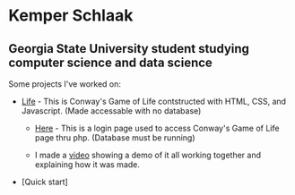 # Kemper Schlaak
## Georgia State University student studying computer science and data science

Some projects I've worked on:



- [Life](life/life.html) - This is Conway's Game of Life contstructed with HTML, CSS, and Javascript. (Made accessable with no database)

  - [Here](life/login.php)  - This is a login page used to access Conway's Game of Life page thru php. (Database must be running)

  - I made a [video](https://www.youtube.com/watch?v=6erkLc7cwDs&t=16s) showing a demo of it all working together and explaining how it was made.

- [Quick start]
